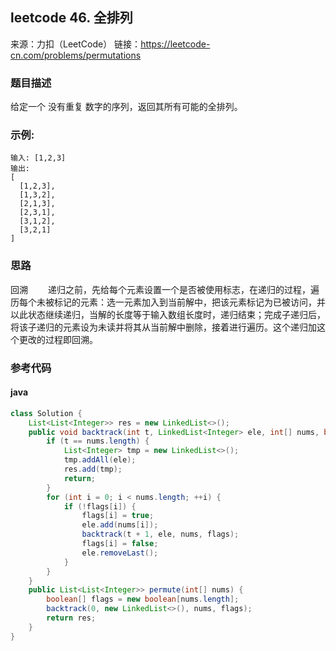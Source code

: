 ## leetcode 46. 全排列
来源：力扣（LeetCode）
链接：https://leetcode-cn.com/problems/permutations
### 题目描述
给定一个 没有重复 数字的序列，返回其所有可能的全排列。

### 示例:
```
输入: [1,2,3]
输出:
[
  [1,2,3],
  [1,3,2],
  [2,1,3],
  [2,3,1],
  [3,1,2],
  [3,2,1]
]
```

### 思路
回溯
&emsp;&emsp;递归之前，先给每个元素设置一个是否被使用标志，在递归的过程，遍历每个未被标记的元素：选一元素加入到当前解中，把该元素标记为已被访问，并以此状态继续递归，当解的长度等于输入数组长度时，递归结束；完成子递归后，将该子递归的元素设为未读并将其从当前解中删除，接着进行遍历。这个递归加这个更改的过程即回溯。

### 参考代码
#### java
``` java
class Solution {
    List<List<Integer>> res = new LinkedList<>();
    public void backtrack(int t, LinkedList<Integer> ele, int[] nums, boolean[] flags) {
        if (t == nums.length) {
            List<Integer> tmp = new LinkedList<>();
            tmp.addAll(ele);
            res.add(tmp);
            return;
        }
        for (int i = 0; i < nums.length; ++i) {
            if (!flags[i]) {
                flags[i] = true;
                ele.add(nums[i]);
                backtrack(t + 1, ele, nums, flags);
                flags[i] = false;
                ele.removeLast();
            }
        }
    }
    public List<List<Integer>> permute(int[] nums) {
        boolean[] flags = new boolean[nums.length];
        backtrack(0, new LinkedList<>(), nums, flags);
        return res;
    }
}
```